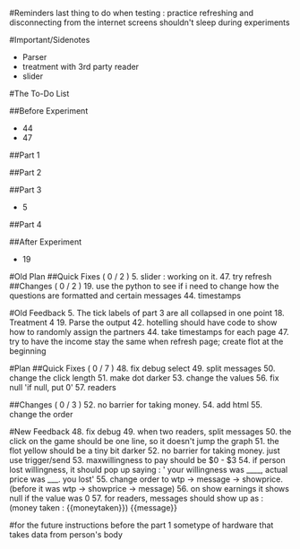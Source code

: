 <!---
	2015 October 1 Thursday
	Next Meeting : 2015 October 6, Tuesday @ 2:30
-->

#Reminders
last thing to do when testing : practice refreshing and disconnecting
from the internet
screens shouldn't sleep during experiments

#Important/Sidenotes
* Parser
* treatment with 3rd party reader
* slider

#The To-Do List

##Before Experiment
* 44
* 47

##Part 1

##Part 2

##Part 3
* 5

##Part 4

##After Experiment
* 19

#Old Plan
##Quick Fixes ( 0 / 2 )
5. slider : working on it.
47. try refresh
##Changes ( 0 / 2 )
19. use the python to see if i need to change how the questions are
	formatted and certain messages
44. timestamps

#Old Feedback
5. The tick labels of part 3 are all collapsed in one point
18. Treatment 4
19. Parse the output
42. hotelling should have code to show how to randomly assign the
	partners
44. take timestamps for each page
47. try to have the income stay the same when refresh page; create flot
	at the beginning

#Plan
##Quick Fixes ( 0 / 7 )
48. fix debug select
49. split messages
50. change the click length
51. make dot darker
53. change the values
56. fix null 'if null, put 0'
57. readers

##Changes ( 0 / 3 )
52. no barrier for taking money.
54. add html
55. change the order

#New Feedback
48. fix debug
49. when two readers, split messages
50. the click on the game should be one line, so it doesn't jump the
	graph
51. the flot yellow should be a tiny bit darker
52. no barrier for taking money. just use trigger/send
53. maxwillingness to pay should be $0 - $3
54. if person lost willingness, it should pop up saying :
	' your willingness was ____, actual price was ___. you lost'
55. change order to wtp -> message -> showprice.
	(before it was wtp -> showprice -> message)
56. on show earnings it shows null if the value was 0
57. for readers, messages should show up as :
	(money taken : {{moneytaken}})
	{{message}}

#for the future
instructions before the part 1
sometype of hardware that takes data from person's body

